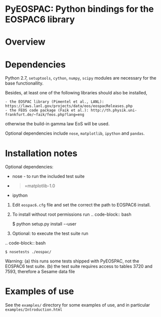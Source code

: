PyEOSPAC: Python bindings for the EOSPAC6 library
=================================================

Overview
========



Dependencies
============

Python 2.7, `setuptools`, `cython`, `numpy`, `scipy` modules are necessary for the base functionallity.

Besides, at least one of the following libraries should also be installed,

    - the EOSPAC library (Pimentel et al., LANL): https://laws.lanl.gov/projects/data/eos/eospacReleases.php
    - the FEOS code package (Faik et al.): http://th.physik.uni-frankfurt.de/~faik/feos.php?lang=eng

otherwise the build-in gamma law EoS will be used. 

Optional dependencies  include `nose`, `matplotlib`, `ipython` and `pandas`.

Installation notes
==================




Optional dependencies:

* nose - to run the included test suite
* >=matplotlib-1.0
* ipython

1. Edit `eospac6.cfg` file and set the correct the path to EOSPAC6 install.

2. To install without root permissions run
.. code-block:: bash

    $ python setup.py install --user


3. Optional: to execute the test suite run

.. code-block:: bash

    $ nosetests ./eospac/

Warning: (a) this runs some tests shipped with PyEOSPAC, not the EOSPAC6 test suite.
         (b) the test suite requires access to tables 3720 and 7593, therefore a Sesame data file  


Examples of use
===============

See the `examples/` directory for some examples of use, and in particular `examples/Introduction.html`
